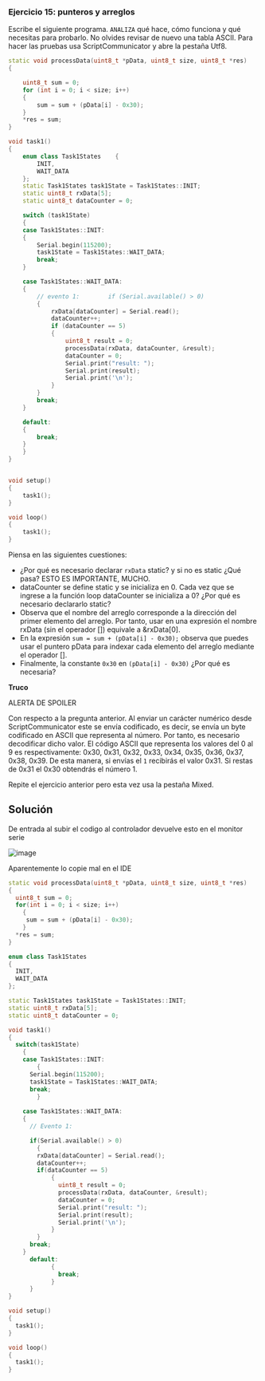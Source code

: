 ### **Ejercicio 15: punteros y arreglos**

Escribe el siguiente programa. `ANALIZA` qué hace, cómo funciona y qué necesitas para probarlo. No olvides revisar de nuevo una tabla ASCII. Para hacer las pruebas usa ScriptCommunicator y abre la pestaña Utf8.

```cpp
static void processData(uint8_t *pData, uint8_t size, uint8_t *res)
{

    uint8_t sum = 0;
    for (int i = 0; i < size; i++)
    {
        sum = sum + (pData[i] - 0x30);
    }
    *res = sum;
}

void task1()
{
    enum class Task1States    {
        INIT,
        WAIT_DATA
    };
    static Task1States task1State = Task1States::INIT;
    static uint8_t rxData[5];
    static uint8_t dataCounter = 0;

    switch (task1State)
    {
    case Task1States::INIT:
    {
        Serial.begin(115200);
        task1State = Task1States::WAIT_DATA;
        break;
    }

    case Task1States::WAIT_DATA:
    {
        // evento 1:        if (Serial.available() > 0)
        {
            rxData[dataCounter] = Serial.read();
            dataCounter++;
            if (dataCounter == 5)
            {
                uint8_t result = 0;
                processData(rxData, dataCounter, &result);
                dataCounter = 0;
                Serial.print("result: ");
                Serial.print(result);
                Serial.print('\n');
            }
        }
        break;
    }

    default:
    {
        break;
    }
    }
}


void setup()
{
    task1();
}

void loop()
{
    task1();
}
```

Piensa en las siguientes cuestiones:

- ¿Por qué es necesario declarar `rxData` static? y si no es static ¿Qué pasa? ESTO ES IMPORTANTE, MUCHO.
- dataCounter se define static y se inicializa en 0. Cada vez que se ingrese a la función loop dataCounter se inicializa a 0? ¿Por qué es necesario declararlo static?
- Observa que el nombre del arreglo corresponde a la dirección del primer elemento del arreglo. Por tanto, usar en una expresión el nombre rxData (sin el operador []) equivale a &rxData[0].
- En la expresión `sum = sum + (pData[i] - 0x30);` observa que puedes usar el puntero pData para indexar cada elemento del arreglo mediante el operador [].
- Finalmente, la constante `0x30` en `(pData[i] - 0x30)` ¿Por qué es necesaria?

**Truco**

ALERTA DE SPOILER

Con respecto a la pregunta anterior. Al enviar un carácter numérico desde ScriptCommunicator este se envía codificado, es decir, se envía un byte codificado en ASCII que representa al número. Por tanto, es necesario decodificar dicho valor. El código ASCII que representa los valores del 0 al 9 es respectivamente: 0x30, 0x31, 0x32, 0x33, 0x34, 0x35, 0x36, 0x37, 0x38, 0x39. De esta manera, si envías el `1` recibirás el valor 0x31. Si restas de 0x31 el 0x30 obtendrás el número 1.

Repite el ejercicio anterior pero esta vez usa la pestaña Mixed.

## Solución

De entrada al subir el codigo al controlador devuelve esto en el monitor serie

![image](https://github.com/DanielZafiro/Daniel_RaspPico_Project/assets/66543657/87f369b2-cb69-4c50-85dd-7c671bd78eb0)

Aparentemente lo copie mal en el IDE

```cpp
static void processData(uint8_t *pData, uint8_t size, uint8_t *res)
{
  uint8_t sum = 0;
  for(int i = 0; i < size; i++)
    {
     sum = sum + (pData[i] - 0x30);
    }
  *res = sum;
}

enum class Task1States
{
  INIT,
  WAIT_DATA
};

static Task1States task1State = Task1States::INIT;
static uint8_t rxData[5];
static uint8_t dataCounter = 0;

void task1()
{
  switch(task1State)
    {
    case Task1States::INIT:
        {
      Serial.begin(115200);
      task1State = Task1States::WAIT_DATA;
      break;
        }
    
    case Task1States::WAIT_DATA:
    {
      // Evento 1:

      if(Serial.available() > 0)
        {
        rxData[dataCounter] = Serial.read();
        dataCounter++;
        if(dataCounter == 5)
            {
              uint8_t result = 0;
              processData(rxData, dataCounter, &result);
              dataCounter = 0;
              Serial.print("result: ");
              Serial.print(result);
              Serial.print('\n');
            }
        }
      break;
    }
      default:
            {
              break;
            }
      }
}

void setup()
{
  task1();
}

void loop()
{
  task1();
}
```
